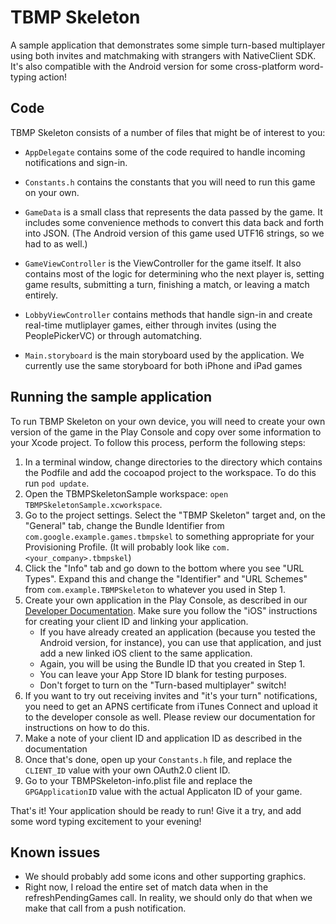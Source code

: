 # TBMP Skeleton

A sample application that demonstrates some simple turn-based multiplayer using both
invites and matchmaking with strangers with NativeClient SDK.
It's also compatible with the Android version
for some cross-platform word-typing action! 

## Code

TBMP Skeleton consists of a number of files that might be of interest to you:

* `AppDelegate` contains some of the code required to handle incoming notifications
and sign-in.

* `Constants.h` contains the constants that you will need to run this game on your 
own.

* `GameData` is a small class that represents the data passed by the game. It includes
some convenience methods to convert this data back and forth into JSON. (The Android version
of this game used UTF16 strings, so we had to as well.)

* `GameViewController` is the ViewController for the game itself. It also contains 
most of the logic for determining who the next player is, setting game results,
submitting a turn, finishing a match, or leaving a match entirely.

* `LobbyViewController` contains methods that handle sign-in and create real-time
mutliplayer games, either through invites (using the PeoplePickerVC) or through 
automatching.

* `Main.storyboard` is the main storyboard used by the application. We currently
use the same storyboard for both iPhone and iPad games 

## Running the sample application

To run TBMP Skeleton on your own device, you will need to create
your own version of the game in the Play Console and copy over some information to
your Xcode project. To follow this process, perform the following steps:

1. In a terminal window, change directories to the <TBMPSkeletonNative> directory which contains the Podfile 
and add the cocoapod project to the workspace.  To do this run `pod update`.
2. Open the TBMPSkeletonSample workspace: `open TBMPSkeletonSample.xcworkspace`.
3. Go to the project settings. Select the "TBMP Skeleton" target and,
  on the "General" tab, change the Bundle Identifier from `com.google.example.games.tbmpskel` to
  something appropriate for your Provisioning Profile. (It will probably look like
  `com.<your_company>.tbmpskel`)
4. Click the "Info" tab and go down to the bottom where you see "URL Types". Expand
  this and change the "Identifier" and "URL Schemes" from `com.example.TBMPSkeleton` to
  whatever you used in Step 1.
5. Create your own application in the Play Console, as described in our [Developer
  Documentation](https://developers.google.com/games/services/console/enabling). Make
  sure you follow the "iOS" instructions for creating your client ID and linking
  your application.
    * If you have already created an application (because you tested the Android version,
  for instance), you can use that application, and just add a new linked iOS client to the same
  application.
    * Again, you will be using the Bundle ID that you created in Step 1.
    * You can leave your App Store ID blank for testing purposes.
 	* Don't forget to turn on the "Turn-based multiplayer" switch!
6. If you want to try out receiving invites and "it's your turn" notifications, you 
  need to get an APNS certificate from iTunes Connect and upload it to the developer console 
  as well. Please review our documentation for instructions on how to do this.
7. Make a note of your client ID and application ID as described in the
  documentation
8. Once that's done, open up your `Constants.h` file, and replace the `CLIENT_ID` value
  with your own OAuth2.0 client ID.
9. Go to your TBMPSkeleton-info.plist file and replace the `GPGApplicationID` value with
  the actual Applicaton ID of your game.

That's it! Your application should be ready to run!  Give it a try, and add some word typing
excitement to your evening!

## Known issues

* We should probably add some icons and other supporting graphics.
* Right now, I reload the entire set of match data when in the refreshPendingGames call.
In reality, we should only do that when we make that call from a push notification.
